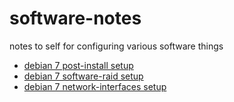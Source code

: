 software-notes
==============

notes to self for configuring various software things

* [debian 7 post-install setup](https://github.com/mulllhausen/software-notes/blob/master/debian7os-setup.md)
* [debian 7 software-raid setup](https://github.com/mulllhausen/software-notes/blob/master/debian7-raid-setup.md)
* [debian 7 network-interfaces setup](https://github.com/mulllhausen/sysadmin-notes/blob/master/debian7-network-interfaces-setup.md)
